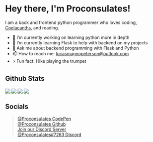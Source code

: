 # Hey there, I'm Proconsulates!

I am a back and frontend python programmer who loves coding, [Coelacanths](https://www.nationalgeographic.com/animals/fish/facts/coelacanths), and reading.

- 🔭 I’m currently working on learning python more in depth
- 🌱 I’m currently learning Flask to help with backend on my projects
- 💬 Ask me about backend programming with Flask and Python
- 📫 How to reach me: [lucasmagnopeterson@outlook.com](mailto:lucasmagnopeterson@outlook.com)
- ⚡ Fun fact: I like playing the trumpet

## Github Stats
<a href="https://github.com/Proconsulates">
  <img align="center" src="https://github-readme-stats.vercel.app/api/?username=Proconsulates&theme=tokyonight" />
</a>

<a href="https://github.com/Proconsulates">
  <img align="center" src="https://github-readme-stats.vercel.app/api/top-langs/?username=Proconsulates&layout=compact&theme=radical" />
</a>

<a href="https://github.com/Proconsulates">
  <img align="center" src="https://github-readme-stats.vercel.app/api/pin/?username=Proconsulates&theme=tokyonight&repo=portfolio" />
</a>

<a href="https://github.com/Proconsulates">
  <img align="center" src="https://github-readme-stats.vercel.app/api/pin/?username=Proconsulates&theme=tokyonight&repo=todo-app" />
</a>

## Socials
> [@Proconsulates CodePen](https://codepen.io/proconsulates/)<br/>
> [@Proconsulates Github](https://github.com/Proconsulates/)<br/>
> [Join our Discord Server](https://discord.st/Legit_Programming)<br/>
> [@Proconsulates#7263 Discord](https://discord.com/channels/@me)<br/>
